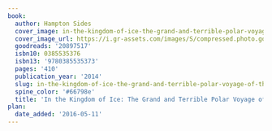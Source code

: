 ```yaml
---
book:
  author: Hampton Sides
  cover_image: in-the-kingdom-of-ice-the-grand-and-terrible-polar-voyage-of-the-uss-jeannette.jpg
  cover_image_url: https://i.gr-assets.com/images/S/compressed.photo.goodreads.com/books/1395935993l/20897517._SX98_.jpg
  goodreads: '20897517'
  isbn10: 0385535376
  isbn13: '9780385535373'
  pages: '410'
  publication_year: '2014'
  slug: in-the-kingdom-of-ice-the-grand-and-terrible-polar-voyage-of-the-uss-jeannette
  spine_color: '#66798e'
  title: 'In the Kingdom of Ice: The Grand and Terrible Polar Voyage of the USS Jeannette'
plan:
  date_added: '2016-05-11'
---
```

